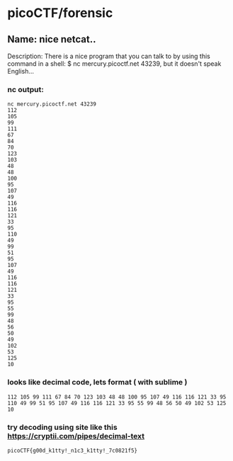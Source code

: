 # picoCTF/forensic

## Name: nice netcat..

Description: There is a nice program that you can talk to by using this command in a shell: $ nc mercury.picoctf.net 43239, but it doesn't speak English...

### nc output:

```
nc mercury.picoctf.net 43239            
112 
105 
99 
111 
67 
84 
70 
123 
103 
48 
48 
100 
95 
107 
49 
116 
116 
121 
33 
95 
110 
49 
99 
51 
95 
107 
49 
116 
116 
121 
33 
95 
55 
99 
48 
56 
50 
49 
102 
53 
125 
10 
```

### looks like decimal code, lets format ( with sublime )
```
112 105 99 111 67 84 70 123 103 48 48 100 95 107 49 116 116 121 33 95 110 49 99 51 95 107 49 116 116 121 33 95 55 99 48 56 50 49 102 53 125 10
```
### try decoding using site like this https://cryptii.com/pipes/decimal-text
```
picoCTF{g00d_k1tty!_n1c3_k1tty!_7c0821f5}
```
